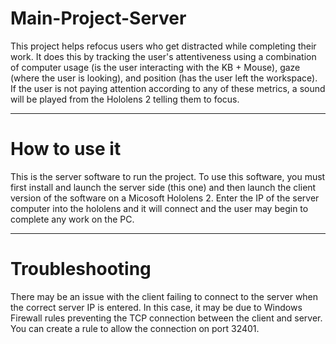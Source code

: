 # Main-Project-Server
 
This project helps refocus users who get distracted while completing their work. It does this by tracking the user's attentiveness using a combination of computer usage (is the user interacting with the KB + Mouse), gaze (where the user is looking), and position (has the user left the workspace). If the user is not paying attention according to any of these metrics, a sound will be played from the Hololens 2 telling them to focus. 

-------------------------------------
# How to use it

This is the server software to run the project. To use this software, you must first install and launch the server side (this one) and then launch the client version of the software on a Micosoft Hololens 2. Enter the IP of the server computer into the hololens and it will connect and the user may begin to complete any work on the PC. 


-------------------------------------
# Troubleshooting

There may be an issue with the client failing to connect to the server when the correct server IP is entered. In this case, it may be due to Windows Firewall rules preventing the TCP connection between the client and server. You can create a rule to allow the connection on port 32401.
